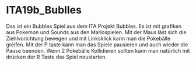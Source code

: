 # ITA19b_Bublles
Das ist ein Bubbles Spiel aus dem ITA Projekt Bubbles.
Es ist mit grafiken aus Pokemon und Sounds aus den Mariospielen.
Mit der Maus läst sich die Ziehlvorichtung bewegen und mit Linksklick kann man die Pokebälle greifen.
Mit der P taste kann man das Spiele pausieren und auch wieder die Pause beenden.
Wenn 2 Pokebälle Kollidieren sollten kann man natürlich mit drücken der R Taste das Spiel neustarten.
